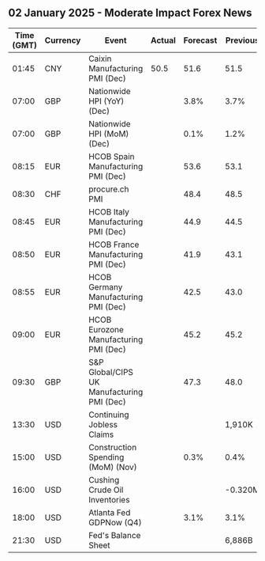 ## 02 January 2025 - Moderate Impact Forex News

| Time (GMT) | Currency | Event | Actual | Forecast | Previous |
|------|----------|-------|--------|----------|----------|
| 01:45 | CNY | Caixin Manufacturing PMI (Dec) | 50.5 | 51.6 | 51.5 |
| 07:00 | GBP | Nationwide HPI (YoY) (Dec) |  | 3.8% | 3.7% |
| 07:00 | GBP | Nationwide HPI (MoM) (Dec) |  | 0.1% | 1.2% |
| 08:15 | EUR | HCOB Spain Manufacturing PMI (Dec) |  | 53.6 | 53.1 |
| 08:30 | CHF | procure.ch PMI |  | 48.4 | 48.5 |
| 08:45 | EUR | HCOB Italy Manufacturing PMI (Dec) |  | 44.9 | 44.5 |
| 08:50 | EUR | HCOB France Manufacturing PMI (Dec) |  | 41.9 | 43.1 |
| 08:55 | EUR | HCOB Germany Manufacturing PMI (Dec) |  | 42.5 | 43.0 |
| 09:00 | EUR | HCOB Eurozone Manufacturing PMI (Dec) |  | 45.2 | 45.2 |
| 09:30 | GBP | S&P Global/CIPS UK Manufacturing PMI (Dec) |  | 47.3 | 48.0 |
| 13:30 | USD | Continuing Jobless Claims |  |  | 1,910K |
| 15:00 | USD | Construction Spending (MoM) (Nov) |  | 0.3% | 0.4% |
| 16:00 | USD | Cushing Crude Oil Inventories |  |  | -0.320M |
| 18:00 | USD | Atlanta Fed GDPNow (Q4) |  | 3.1% | 3.1% |
| 21:30 | USD | Fed's Balance Sheet |  |  | 6,886B |
